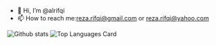 - 👋 Hi, I’m @alrifqi
- 📫 How to reach me:reza.rifqi@gmail.com or reza.rifqi@yahoo.com

<!---
alrifqi/alrifqi is a ✨ special ✨ repository because its `README.md` (this file) appears on your GitHub profile.
You can click the Preview link to take a look at your changes.
--->

![Github stats](https://github-readme-stats.vercel.app/api?username=alrifqi&theme=highcontrast&show_icons=true&count_private=true)
![Top Languages Card](https://github-readme-stats.vercel.app/api/top-langs/?username=alrifqi&layout=compact&hide=javascript,html,css)
